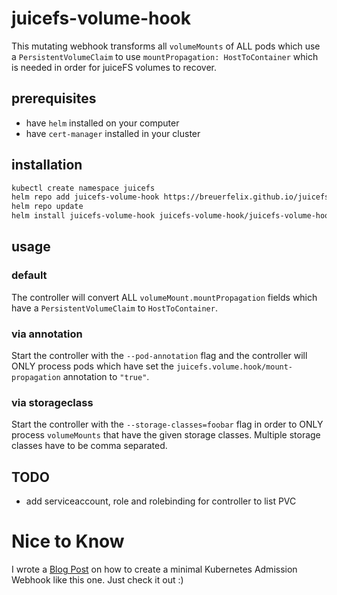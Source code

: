 # juicefs-volume-hook

This mutating webhook transforms all `volumeMounts` of ALL pods which use a `PersistentVolumeClaim` to use `mountPropagation: HostToContainer` which is needed in order for juiceFS volumes to recover.

## prerequisites

* have `helm` installed on your computer
* have `cert-manager` installed in your cluster

## installation

```bash
kubectl create namespace juicefs
helm repo add juicefs-volume-hook https://breuerfelix.github.io/juicefs-volume-hook
helm repo update
helm install juicefs-volume-hook juicefs-volume-hook/juicefs-volume-hook -n juicefs
```

## usage

### default

The controller will convert ALL `volumeMount.mountPropagation` fields which have a `PersistentVolumeClaim` to `HostToContainer`.

### via annotation

Start the controller with the `--pod-annotation` flag and the controller will ONLY process pods which have set the `juicefs.volume.hook/mount-propagation` annotation to `"true"`.

### via storageclass

Start the controller with the `--storage-classes=foobar` flag in order to ONLY process `volumeMounts` that have the given storage classes. Multiple storage classes have to be comma separated.

## TODO

* add serviceaccount, role and rolebinding for controller to list PVC

# Nice to Know

I wrote a [Blog Post](https://breuer.dev/blog/kubernetes-webhooks) on how to create a minimal Kubernetes Admission Webhook like this one. Just check it out :)

